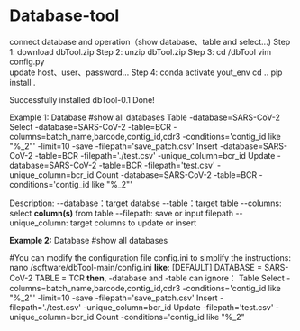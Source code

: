 # Database-tool
connect database and operation（show database、table and select...)
Step 1:
download dbTool.zip
Step 2:
unzip dbTool.zip
Step 3:
cd /dbTool
vim config.py  
update host、user、password...
Step 4:
conda activate yout_env
cd ..
pip install .

Successfully installed dbTool-0.1
Done!

Example 1:
Database  #show all databases
Table -database=SARS-CoV-2
Select -database=SARS-CoV-2 -table=BCR -columns=batch_name,barcode,contig_id,cdr3 -conditions='contig_id like "%_2"' -limit=10 -save -filepath='save_patch.csv'
Insert -database=SARS-CoV-2 -table=BCR -filepath='./test.csv' -unique_column=bcr_id
Update -database=SARS-CoV-2 -table=BCR -filepath='test.csv' -unique_column=bcr_id
Count -database=SARS-CoV-2 -table=BCR -conditions='contig_id like "%_2"'

Description:
--database：target databse
--table：target table
--columns: select **column(s)** from table
--filepath: save or input filepath
--unique_column: target columns to update or insert

**Example 2:**
Database
#show all databases

#You can modify the configuration file config.ini to simplify the instructions:
nano /software/dbTool-main/config.ini
**like**:
      [DEFAULT]
      DATABASE = SARS-CoV-2
      TABLE = TCR
**then**, -database and -table can ignore：
Table
Select -columns=batch_name,barcode,contig_id,cdr3 -conditions='contig_id like "%_2"' -limit=10 -save -filepath='save_patch.csv'
Insert -filepath='./test.csv' -unique_column=bcr_id
Update -filepath='test.csv' -unique_column=bcr_id
Count -conditions='contig_id like "%_2"


